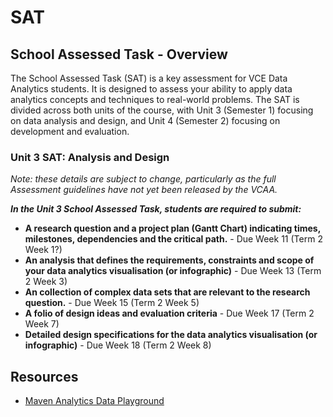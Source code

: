 # SAT

## School Assessed Task - Overview

The School Assessed Task (SAT) is a key assessment for VCE Data Analytics students. It is designed to assess your ability to apply data analytics concepts and techniques to real-world problems. The SAT is divided across both units of the course, with Unit 3 (Semester 1) focusing on data analysis and design, and Unit 4 (Semester 2) focusing on development and evaluation.

### Unit 3 SAT: Analysis and Design

*Note: these details are subject to change, particularly as the full Assessment guidelines have not yet been released by the VCAA.*

***In the Unit 3 School Assessed Task, students are required to submit:***

- **A research question and a project plan (Gantt Chart) indicating times, milestones, dependencies and the critical path.** - Due Week 11 (Term 2 Week 1?)
- **An analysis that defines the requirements, constraints and scope of your data analytics visualisation (or infographic)** - Due Week 13 (Term 2 Week 3)
- **An collection of complex data sets that are relevant to the research question.** - Due Week 15 (Term 2 Week 5)
- **A folio of design ideas and evaluation criteria** - Due Week 17 (Term 2 Week 7)
- **Detailed design specifications for the data analytics visualisation (or infographic)** - Due Week 18 (Term 2 Week 8)

## Resources

- [Maven Analytics Data Playground](https://mavenanalytics.io/data-playground)
